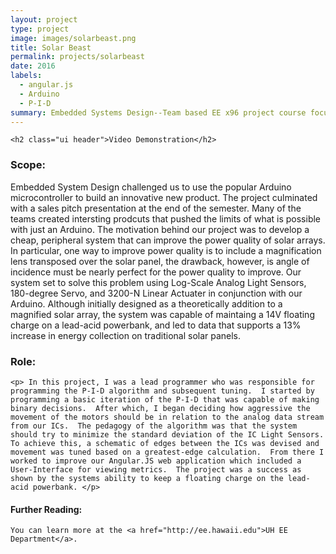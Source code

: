 ```yaml
---
layout: project
type: project
image: images/solarbeast.png
title: Solar Beast
permalink: projects/solarbeast
date: 2016
labels:
  - angular.js
  - Arduino
  - P-I-D
summary: Embedded Systems Design--Team based EE x96 project course focused on using Arduino.
---
```


<div class="ui black inverted center aligned segment">

    <h2 class="ui header">Video Demonstration</h2>

</div>

<div class="ui container">
	<div class="ui embed" data-source="vimeo" data-id="199945024" data-placeholder="/images/solarbeast.png"></div>
</div>


### Scope:

   <p> Embedded System Design challenged us to use the popular Arduino microcontroller to build an innovative new product.  The project culminated with a sales pitch presentation at the end of the semester.  Many of the teams created intersting prodcuts that pushed the limits of what is possible with just an Arduino.  The motivation behind our project was to develop a cheap, peripheral system that can improve the power quality of solar arrays.  In particular, one way to improve power quality is to include a magnification lens transposed over the solar panel, the drawback, however, is angle of incidence must be nearly perfect for the power quality to improve.  Our system set to solve this problem using Log-Scale Analog Light Sensors, 180-degree Servo, and 3200-N Linear Actuater in conjunction with our Arduino.  Although initially designed as a theoretically addition to a magnified solar array, the system was capable of maintaing a 14V floating charge on a lead-acid powerbank, and led to data that supports a 13% increase in energy collection on traditional solar panels.</p>

### Role:

    <p> In this project, I was a lead programmer who was responsible for programming the P-I-D algorithm and subsequent tuning.  I started by programming a basic iteration of the P-I-D that was capable of making binary decisions.  After which, I began deciding how aggressive the movement of the motors should be in relation to the analog data stream from our ICs.  The pedagogy of the algorithm was that the system should try to minimize the standard deviation of the IC Light Sensors.  To achieve this, a schematic of edges between the ICs was devised and movement was tuned based on a greatest-edge calculation.  From there I worked to improve our Angular.JS web application which included a User-Interface for viewing metrics.  The project was a success as shown by the systems ability to keep a floating charge on the lead-acid powerbank. </p>
    
#### Further Reading:

    You can learn more at the <a href="http://ee.hawaii.edu">UH EE Department</a>.
